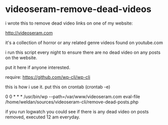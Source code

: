 videoseram-remove-dead-videos
=============================

i wrote this to remove dead video links on one of my website:

http://videoseram.com

it's a collection of horror or any related genre videos found on youtube.com

i run this script every night to ensure there are no dead video on any posts on the website. 

put it here if anyone interested. 

require:
https://github.com/wp-cli/wp-cli


this is how i use it. put this on crontab (crontab -e)

0 0  * * * /usr/bin/wp --path=/var/www/videoseram.com eval-file /home/weldan/sources/videoseram-cli/remove-dead-posts.php

if you run logwatch you could see if there is any dead video on posts removed, executed 12 am everyday. 